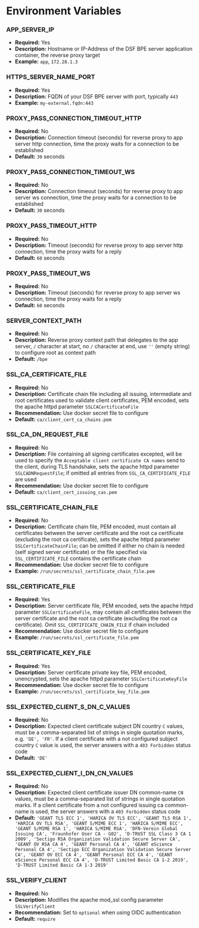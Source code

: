 # Environment Variables

### APP_SERVER_IP
- **Required:** Yes
- **Description:** Hostname or IP-Address of the DSF BPE server application container, the reverse proxy target
- **Example:** `app`, `172.28.1.3`


### HTTPS_SERVER_NAME_PORT
- **Required:** Yes
- **Description:** FQDN of your DSF BPE server with port, typically `443`
- **Example:** `my-external.fqdn:443`


### PROXY_PASS_CONNECTION_TIMEOUT_HTTP
- **Required:** No
- **Description:** Connection timeout (seconds) for reverse proxy to app server http connection, time the proxy waits for a connection to be established
- **Default:** `30` seconds


### PROXY_PASS_CONNECTION_TIMEOUT_WS
- **Required:** No
- **Description:** Connection timeout (seconds) for reverse proxy to app server ws connection, time the proxy waits for a connection to be established
- **Default:** `30` seconds


### PROXY_PASS_TIMEOUT_HTTP
- **Required:** No
- **Description:** Timeout (seconds) for reverse proxy to app server http connection, time the proxy waits for a reply
- **Default:** `60` seconds


### PROXY_PASS_TIMEOUT_WS
- **Required:** No
- **Description:** Timeout (seconds) for reverse proxy to app server ws connection, time the proxy waits for a reply
- **Default:** `60` seconds


### SERVER_CONTEXT_PATH
- **Required:** No
- **Description:** Reverse proxy context path that delegates to the app server, `/` character at start, no `/` character at end, use `''` (empty string) to configure root as context path
- **Default:** `/bpe`


### SSL_CA_CERTIFICATE_FILE
- **Required:** No
- **Description:** Certificate chain file including all issuing, intermediate and root certificates used to validate client certificates, PEM encoded, sets the apache httpd parameter `SSLCACertificateFile`
- **Recommendation:** Use docker secret file to configure
- **Default:** `ca/client_cert_ca_chains.pem`


### SSL_CA_DN_REQUEST_FILE
- **Required:** No
- **Description:** File containing all signing certificates excepted, will be used to specify the `Acceptable client certificate CA names` send to the client, during TLS handshake, sets the apache httpd parameter `SSLCADNRequestFile`; if omitted all entries from `SSL_CA_CERTIFICATE_FILE` are used
- **Recommendation:** Use docker secret file to configure
- **Default:** `ca/client_cert_issuing_cas.pem`


### SSL_CERTIFICATE_CHAIN_FILE
- **Required:** No
- **Description:** Certificate chain file, PEM encoded, must contain all certificates between the server certificate and the root ca certificate (excluding the root ca certificate), sets the apache httpd parameter `SSLCertificateChainFile`; can be omitted if either no chain is needed (self signed server certificate) or the file specified via `SSL_CERTIFICATE_FILE` contains the certificate chain
- **Recommendation:** Use docker secret file to configure
- **Example:** `/run/secrets/ssl_certificate_chain_file.pem`


### SSL_CERTIFICATE_FILE
- **Required:** Yes
- **Description:** Server certificate file, PEM encoded, sets the apache httpd parameter `SSLCertificateFile`, may contain all certificates between the server certificate and the root ca certificate (excluding the root ca certificate). Omit `SSL_CERTIFICATE_CHAIN_FILE` if chain included
- **Recommendation:** Use docker secret file to configure
- **Example:** `/run/secrets/ssl_certificate_file.pem`


### SSL_CERTIFICATE_KEY_FILE
- **Required:** Yes
- **Description:** Server certificate private key file, PEM encoded, unencrypted, sets the apache httpd parameter `SSLCertificateKeyFile`
- **Recommendation:** Use docker secret file to configure
- **Example:** `/run/secrets/ssl_certificate_key_file.pem`


### SSL_EXPECTED_CLIENT_S_DN_C_VALUES
- **Required:** No
- **Description:** Expected client certificate subject DN country `C` values, must be a comma-separated list of strings in single quotation marks, e.g. `'DE', 'FR'`. If a client certificate with a not configured subject country `C` value is used, the server answers with a `403 Forbidden` status code
- **Default:** `'DE'`


### SSL_EXPECTED_CLIENT_I_DN_CN_VALUES
- **Required:** No
- **Description:** Expected client certificate issuer DN common-name `CN` values, must be a comma-separated list of strings in single quotation marks. If a client certificate from a not configured issuing ca common-name is used, the server answers with a `403 Forbidden` status code
- **Default:** `'GEANT TLS ECC 1', 'HARICA OV TLS ECC', 'GEANT TLS RSA 1', 'HARICA OV TLS RSA', 'GEANT S/MIME ECC 1', 'HARICA S/MIME ECC', 'GEANT S/MIME RSA 1', 'HARICA S/MIME RSA', 'DFN-Verein Global Issuing CA', 'Fraunhofer User CA - G02', 'D-TRUST SSL Class 3 CA 1 2009', 'Sectigo RSA Organization Validation Secure Server CA', 'GEANT OV RSA CA 4', 'GEANT Personal CA 4', 'GEANT eScience Personal CA 4', 'Sectigo ECC Organization Validation Secure Server CA', 'GEANT OV ECC CA 4', 'GEANT Personal ECC CA 4', 'GEANT eScience Personal ECC CA 4', 'D-TRUST Limited Basic CA 1-2 2019', 'D-TRUST Limited Basic CA 1-3 2019'`


### SSL_VERIFY_CLIENT
- **Required:** No
- **Description:** Modifies the apache mod_ssl config parameter `SSLVerifyClient`
- **Recommendation:** Set to `optional` when using OIDC authentication
- **Default:** `require`